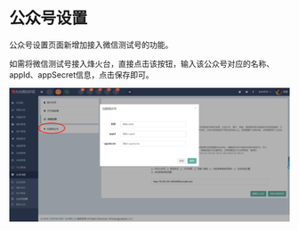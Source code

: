 # 公众号设置

公众号设置页面新增加接入微信测试号的功能。

如需将微信测试号接入烽火台，直接点击该按钮，输入该公众号对应的名称、appId、appSecret信息，点击保存即可。  

![](/assets/1522038957%281%29.jpg)

